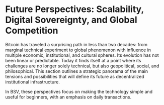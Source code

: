 # Future Perspectives: Scalability, Digital Sovereignty, and Global Competition

Bitcoin has traveled a surprising path in less than two decades: from marginal technical experiment to global phenomenon with influence in multiple economic, institutional, and cultural spheres. Its evolution has not been linear or predictable. Today it finds itself at a point where its challenges are no longer solely technical, but also geopolitical, social, and philosophical. This section outlines a strategic panorama of the main tensions and possibilities that will define its future as decentralized institutional infrastructure.

In BSV, these perspectives focus on making the technology simple and useful for beginners, with an emphasis on daily transactions.
